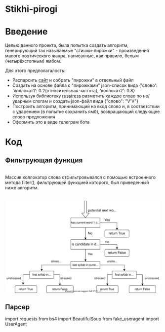 # **Stikhi-pirogi**

<h1>Введение</h1>
Целью данного проекта, была попытка создать алгоритм, генерирующий так называемые "стишки-пирожки" - произведения малого поэтического жанра, написанные, как правило, белым (четырёхстопным) ямбом.

Для этого предполагалость:

<ul>
<li>Распарсить <a href='https://poetory.ru/pir/rating'>сайт</a> и собрать "пирожки" в отдельный файл</li>
<li>Создать на основе файла с "пирожками" json-список вида {'слово': 'коллокат1': 0.2(относительная частота), 'коллокат2': 0.8}</li>
<li>Используя библиотеку <a href='https://pypi.org/project/russtress/'>russtress</a> разметить каждое слово по не/ударным слогам и создать json-файл вида {"слово": "V'V"}</li>
<li>Построить алгоритм, принимающий на вход слово и, в соответствии с ударением (в попытке сохранить ямб), возвращающий следующее слово предложения</li>
<li>Оформить это в виде телеграм бота</li>
</ul>

<h1>Код</h1>
<h2>Фильтрующая функция</h2>
<br>
Массив коллокатор слова отфильтровывался с помощью встроенного метода filter(), фильтрующей функцией которого, был приведенный ниже алгоритм.
<br>
<br>
<br>
<img src="rhyme func diagram.svg">
<h2>Парсер</h2>

import requests
from bs4 import BeautifulSoup
from fake_useragent import UserAgent
